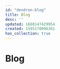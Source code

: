 ```yaml
---
id: "dendron-blog"
title: Blog
desc: ''
updated: 1608147429954
created: 1595170096361
has_collection: true
---
```


# Blog